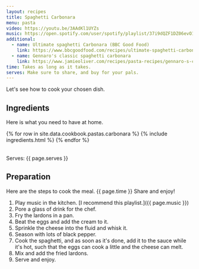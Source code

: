 ```yaml
---
layout: recipes
title: Spaghetti Carbonara
menu: pasta
video: https://youtu.be/3AAdKl1UYZs
music: https://open.spotify.com/user/spotify/playlist/37i9dQZF1DZ06evO1SC425?si=jzJwDaN9RM-uak4XEwGrOA
additional:
  - name: Ultimate spaghetti Carbonara (BBC Good Food)
    link: https://www.bbcgoodfood.com/recipes/ultimate-spaghetti-carbonara-recipe
  - name: Gennaro's classic spaghetti carbonara
    link: https://www.jamieoliver.com/recipes/pasta-recipes/gennaro-s-classic-spaghetti-carbonara/
time: Takes as long as it takes.
serves: Make sure to share, and buy for your pals.
---
```


Let's see how to cook your chosen dish.

## Ingredients

Here is what you need to have at home.

<table>
  {% for row  in site.data.cookbook.pastas.carbonara %}
{% include ingredients.html %}
  {% endfor %}
</table>

Serves: {{ page.serves }}

## Preparation

Here are the steps to cook the meal. {{ page.time }} Share and enjoy!

1. Play music in the kitchen. [I recommend this playlist.]({{ page.music }})
2. Pore a glass of drink for the chef.
3. Fry the lardons in a pan.
4. Beat the eggs and add the cream to it.
5. Sprinkle the cheese into the fluid and whisk it.
6. Season with lots of black pepper.
7. Cook the spaghetti, and as soon as it's done, add it to the sauce while it's hot, such that the eggs can cook a little and the cheese can melt.
8. Mix and add the fried lardons.
9. Serve and enjoy.